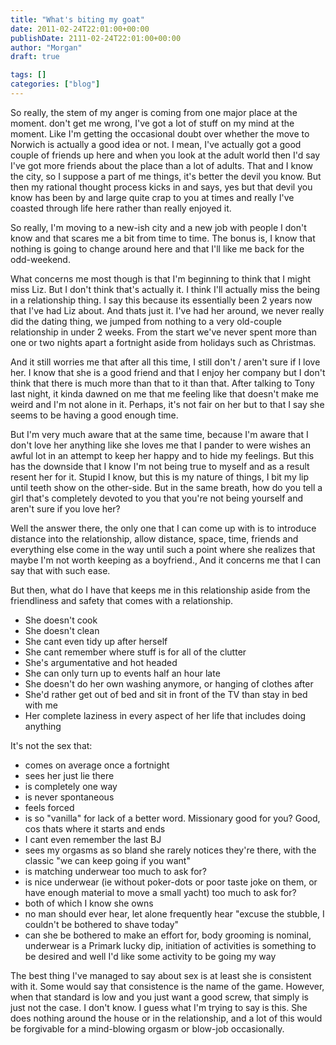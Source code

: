 ```yaml
---
title: "What's biting my goat"
date: 2011-02-24T22:01:00+00:00
publishDate: 2111-02-24T22:01:00+00:00
author: "Morgan"
draft: true

tags: []
categories: ["blog"]
---
```


So really, the stem of my anger is coming from one major place at the moment.  don't get me wrong, I've got a lot of stuff on my mind at the moment.  Like I'm getting the occasional doubt over whether the move to Norwich is actually a good idea or not.  I mean, I've actually got a good couple of friends up here and when you look at the adult world then I'd say I've got more friends about the place than a lot of adults.  That and I know the city, so I suppose a part of me things, it's better the devil you know.  But then my rational thought process kicks in and says, yes but that devil you know has been by and large quite crap to you at times and really I've coasted through life here rather than really enjoyed it.

So really, I'm moving to a new-ish city and a new job with people I don't know and that scares me a bit from time to time.  The bonus is, I know that nothing is going to change around here and that I'll like me back for the odd-weekend.

What concerns me most though is that I'm beginning to think that I might miss Liz.  But I don't think that's actually it.  I think I'll actually miss the being in a relationship thing.  I say this because its essentially been 2 years now that I've had Liz about.  And thats just it.  I've had her around, we never really did the dating thing, we jumped from nothing to a very old-couple relationship in under 2 weeks.  From the start we've never spent more than one or two nights apart a fortnight aside from holidays such as Christmas.

And it still worries me that after all this time, I still don't / aren't sure if I love her.  I know that she is a good friend and that I enjoy her company but I don't think that there is much more than that to it than that.  After talking to Tony last night, it kinda dawned on me that me feeling like that doesn't make me weird and I'm not alone in it.  Perhaps, it's not fair on her but to that I say she seems to be having a good enough time.

But I'm very much aware that at the same time, because I'm aware that I don't love her anything like she loves me that I pander to were wishes an awful lot in an attempt to keep her happy and to hide my feelings.  But this has the downside that I know I'm not being true to myself and as a result resent her for it.  Stupid I know, but this is my nature of things, I bit my lip until teeth show on the other-side.  But in the same breath, how do you tell a girl that's completely devoted to you that you're not being yourself and aren't sure if you love her?

Well the answer there, the only one that I can come up with is to introduce distance into the relationship, allow distance, space, time, friends and everything else come in the way until such a point where she realizes that maybe I'm not worth keeping as a boyfriend.‚  And it concerns me that I can say that with such ease.

But then, what do I have that keeps me in this relationship aside from the friendliness and safety that comes with a relationship.

- She doesn't cook
- She doesn't clean
- She cant even tidy up after herself
- She cant remember where stuff is for all of the clutter
- She's argumentative and hot headed
- She can only turn up to events half an hour late
- She doesn't do her own washing anymore, or hanging of clothes after
- She'd rather get out of bed and sit in front of the TV than stay in bed with me
- Her complete laziness in every aspect of her life that includes doing anything

It's not the sex that:
- comes on average once a fortnight
- sees her just lie there
- is completely one way
- is never spontaneous
- feels forced
- is so "vanilla" for lack of a better word.  Missionary good for you? Good, cos thats where it starts and ends
- I cant even remember the last BJ
- sees my orgasms as so bland she rarely notices they're there, with the classic "we can keep going if you want"
- is matching underwear too much to ask for?
- is nice underwear (ie without poker-dots or poor taste joke on them, or have enough material to move a small yacht) too much to ask for?
- both of which I know she owns
- no man should ever hear, let alone frequently hear "excuse the stubble, I couldn't be bothered to shave today"
- can she be bothered to make an effort for, body grooming is nominal, underwear is a Primark lucky dip, initiation of activities is something to be desired and well I'd like some activity to be going my way

The best thing I've managed to say about <her> sex is at least she is consistent with it.  Some would say that consistence is the name of the game. However, when that standard is low and you just want a good screw, that simply is just not the case. I don't know.  I guess what I'm trying to say is this.  She does nothing around the house or in the relationship, and a lot of this would be forgivable for a mind-blowing orgasm or blow-job occasionally.

